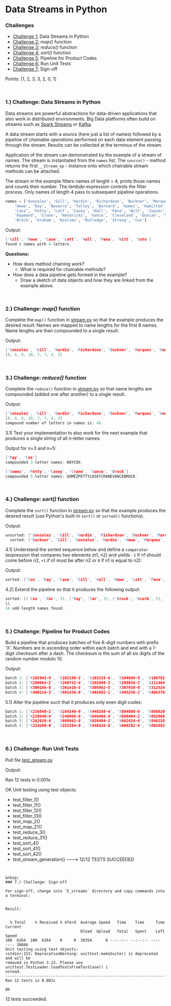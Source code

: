 #  Data Streams in Python 


### Challenges
- [Challenge 1:](#1-challenge-data-streams-in-python) Data Streams in Python
- [Challenge 2:](#2-challenge-map-function) *map()* function
- [Challenge 3:](#3-challenge-reduce-function) *reduce()* function
- [Challenge 4:](#4-challenge-sort-function) *sort()* function
- [Challenge 5:](#5-challenge-pipeline-for-product-codes) Pipeline for Product Codes
- [Challenge 6:](#6-challenge-run-unit-tests) Run Unit Tests
- [Challenge 7:](#7-challenge-sign-off) Sign-off

Points: [1, 2, 3, 3, 2, 0, 1]


&nbsp;
### 1.) Challenge: Data Streams in Python

Data streams are powerful abstractions for data-driven applications that also work in distributed environments. Big Data platforms often build on streams such as
[Spark Streams](https://spark.apache.org/docs/latest/streaming-programming-guide.html) or
[Kafka](https://kafka.apache.org/documentation/streams).

A data stream starts with a *source* (here just a list of names) followed by a pipeline of *chainable operations* performed on each data element passing through the stream. Results can be collected at the *terminus* of the stream.



Application of the stream can demonstrated by the example of a stream of names. The stream is instantiated from the `names` list. The `source()` - method returns the first `__Stream_op` - instance onto which chainable stream methods can be attached.

The stream in the example filters names of lenght = 4, prints those names and counts their number. The *lambda*-expression controls the filter process. Only names of length 4 pass to subsequent pipeline operations.

```py
names = ['Gonzalez', 'Gill', 'Hardin', 'Richardson', 'Buckner', 'Marquez',
    'Howe', 'Ray', 'Navarro', 'Talley', 'Bernard', 'Gomez', 'Hamilton',
    'Case', 'Petty', 'Lott', 'Casey', 'Hall', 'Pena', 'Witt', 'Joyner',
    'Raymond', 'Crane', 'Hendricks', 'Vance', 'Cleveland', 'Duncan', 'Soto',
    'Brock', 'Graham', 'Nielsen', 'Rutledge', 'Strong', 'Cox']

```

Output:
```c++
['Gill', 'Howe', 'Case', 'Lott', 'Hall', 'Pena', 'Witt', 'Soto']
found 8 names with 4 letters.
```
**Questions:**

 - How does method chaining work?
    - What is required for chainable methods? 
 - How does a data pipeline gets formed in the example?
    - Draw a sketch of data objects and how they are linked from the example above.


&nbsp;
### 2.) Challenge: *map()* function

Complete the `map()` function in [stream.py](stream.py) so that the example produces
the desired result: Names are mapped to name lengths for the first 8 names.
Name lengths are then compounded to a single result.


Output:
```c++
['Gonzalez', 'Gill', 'Hardin', 'Richardson', 'Buckner', 'Marquez', 'Howe', 'Ray']
[8, 4, 6, 10, 7, 7, 4, 3]
```


&nbsp;
### 3.) Challenge: *reduce()* function

Complete the `reduce()` function in [stream.py](stream.py) so that name lengths are
compounded (added one after another) to a single result.

Output:
```c++
['Gonzalez', 'Gill', 'Hardin', 'Richardson', 'Buckner', 'Marquez', 'Howe', 'Ray']
[8, 4, 6, 10, 7, 7, 4, 3]
compound number of letters in names is: 49.
```


3.1) Test your implementation to also work for the next example that produces
a single string of all n-letter names:


Output for n=3 and n=5:
```c++
['Ray', 'Cox']
compounded 3-letter names: RAYCOX.

['Gomez', 'Petty', 'Casey', 'Crane', 'Vance', 'Brock']
compounded 5-letter names: GOMEZPETTYCASEYCRANEVANCEBROCK.
```


&nbsp;
### 4.) Challenge: *sort()* function

Complete the `sort()` function in [stream.py](stream.py) so that the example produces
the desired result (use Python's built-in `sort()` or `sorted()` functions).


Output:
```c++
unsorted: ['Gonzalez', 'Gill', 'Hardin', 'Richardson', 'Buckner', 'Marquez', 'Howe', 'Ray']
  sorted: ['Buckner', 'Gill', 'Gonzalez', 'Hardin', 'Howe', 'Marquez', 'Ray', 'Richardson']
```

4.1) Understand the sorted sequence below and define a `comperator` (expression that compares two elements (n1, n2) and yields `-1` if n1 should come before n2, `+1` if n1 must be after n2 or `0` if n1 is equal to n2):

Output:
```c++
sorted: ['Cox', 'Ray', 'Case', 'Gill', 'Hall', 'Howe', 'Lott', 'Pena', 'Soto', 'Witt', 'Brock', 'Casey', 'Crane', 'Gomez', 'Petty', 'Vance', 'Duncan', 'Graham', 'Hardin', 'Joyner', 'Strong', 'Talley', 'Bernard', 'Buckner', 'Marquez', 'Navarro', 'Nielsen', 'Raymond', 'Gonzalez', 'Hamilton', 'Rutledge', 'Cleveland', 'Hendricks', 'Richardson']
```

4.2) Extend the pipeline so that it produces the following output:
```c++
sorted: [('Cox', 'Xoc', 3), ('Ray', 'Yar', 3), ('Brock', 'Kcorb', 5), ('Casey', 'Yesac', 5), ('Crane', 'Enarc', 5), ('Gomez', 'Zemog', 5), ('Petty', 'Yttep', 5), ('Vance', 'Ecnav', 5), ('Bernard', 'Dranreb', 7), ('Buckner', 'Renkcub', 7), ('Marquez', 'Zeuqram', 7), ('Navarro', 'Orravan', 7), ('Nielsen', 'Neslein', 7), ('Raymond', 'Dnomyar', 7), ('Cleveland', 'Dnalevelc', 9), ('Hendricks', 'Skcirdneh', 9)]
\\
16 odd-length names found.
```


&nbsp;
### 5.) Challenge: Pipeline for Product Codes

Build a pipeline that produces batches of five 6-digit numbers with prefix 'X'.
Numbers are in ascending order within each batch and end with a 1-digit checksum
after a dash. The checksum is the sum of all six digits of the random number modulo 10.

Output:
```c++
batch 1: ['X102042-9', 'X102180-2', 'X103228-6', 'X104680-9', 'X106782-4']
batch 2: ['X200064-2', 'X200732-4', 'X202090-3', 'X209056-2', 'X211464-8']
batch 3: ['X300186-8', 'X301416-5', 'X305962-5', 'X307938-0', 'X312524-7']
batch 4: ['X400216-3', 'X401436-8', 'X401682-1', 'X405256-2', 'X406376-6']
```

5.1) Alter the pipeline such that it produces only even digit codes:
```c++
batch 1: ['X226840-2', 'X284240-0', 'X448288-4', 'X804080-0', 'X888620-2']
batch 2: ['X220640-4', 'X248066-6', 'X648466-4', 'X680404-2', 'X882868-0']
batch 3: ['X262626-4', 'X608662-8', 'X626404-2', 'X662424-4', 'X846228-0']
batch 4: ['X224200-0', 'X282204-8', 'X448426-8', 'X600282-8', 'X802882-8']
```


&nbsp;
### 6.) Challenge: Run Unit Tests

Pull file
[test_stream.py](test_stream.py)

Output:

Ran 12 tests in 0.001s

OK
Unit testing using test objects:
 - test_filter_1()
 - test_filter_11()
 - test_filter_12()
 - test_filter_13()
 - test_map_2()
 - test_map_21()
 - test_reduce_3()
 - test_reduce_31()
 - test_sort_4()
 - test_sort_41()
 - test_sort_42()
 - test_stream_generation()
---> 12/12 TESTS SUCCEEDED
```


&nbsp;
### 7.) Challenge: Sign-off

For sign-off, change into `E_streams` directory and copy commands into a terminal:


Result:


  % Total    % Received % Xferd  Average Speed   Time    Time     Time  Current
                                 Dload  Upload   Total   Spent    Left  Speed
100  6264  100  6264    0     0  38354      0 --:--:-- --:--:-- --:--:-- 38666
Unit testing using test objects:
<stdin>:153: DeprecationWarning: unittest.makeSuite() is deprecated and will be
removed in Python 3.13. Please use unittest.TestLoader.loadTestsFromTestCase() i
nstead.
----------------------------------------------------------------------
Ran 12 tests in 0.001s

OK
```

12 tests succeeded.

